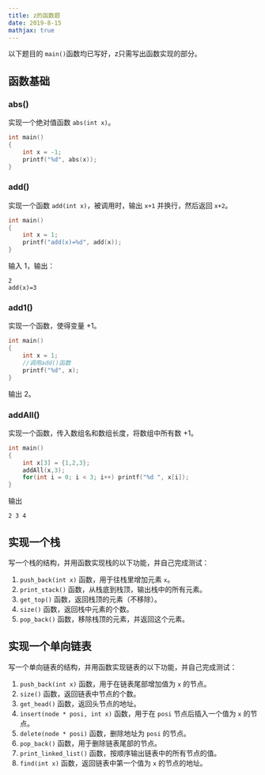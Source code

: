 ```yaml
---
title: z的函数题
date: 2019-8-15
mathjax: true
---
```


以下题目的 `main()`函数均已写好，z只需写出函数实现的部分。

## 函数基础

### abs()

实现一个绝对值函数 `abs(int x)`。

```c++
int main()
{
    int x = -1;
    printf("%d", abs(x));
}
```

### add()

实现一个函数 `add(int x)`，被调用时，输出 `x+1` 并换行，然后返回 `x+2`。

```c++
int main()
{
    int x = 1;
    printf("add(x)=%d", add(x));
}
```

输入 1，输出：

```
2
add(x)=3
```

### add1()

实现一个函数，使得变量 +1。

```c++
int main()
{
    int x = 1;
    //调用add()函数
    printf("%d", x);
}
```

输出 2。

### addAll()

实现一个函数，传入数组名和数组长度，将数组中所有数 +1。

```c++
int main()
{
    int x[3] = {1,2,3};
    addAll(x,3);
    for(int i = 0; i < 3; i++) printf("%d ", x[i]);
}
```

输出

```
2 3 4
```

## 实现一个栈

写一个栈的结构，并用函数实现栈的以下功能，并自己完成测试：

1. `push_back(int x)` 函数，用于往栈里增加元素 `x`。
2. `print_stack()` 函数，从栈底到栈顶，输出栈中的所有元素。
3. `get_top()` 函数，返回栈顶的元素（不移除）。
4. `size()` 函数，返回栈中元素的个数。
5. `pop_back()` 函数，移除栈顶的元素，并返回这个元素。

## 实现一个单向链表

写一个单向链表的结构，并用函数实现链表的以下功能，并自己完成测试：

1. `push_back(int x)` 函数，用于在链表尾部增加值为 `x` 的节点。
2. `size()` 函数，返回链表中节点的个数。
3. `get_head()` 函数，返回头节点的地址。
4. `insert(node * posi, int x)` 函数，用于在 `posi` 节点后插入一个值为 `x` 的节点。
5. `delete(node * posi)` 函数，删除地址为 `posi` 的节点。
6. `pop_back()` 函数，用于删除链表尾部的节点。
7. `print_linked_list()` 函数，按顺序输出链表中的所有节点的值。
8. `find(int x)` 函数，返回链表中第一个值为 `x` 的节点的地址。
